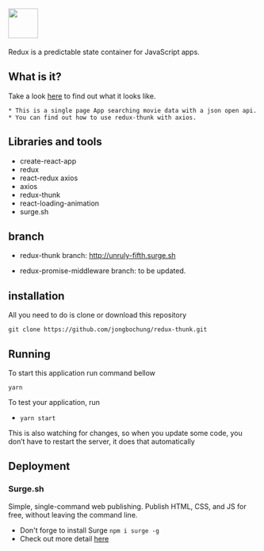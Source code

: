 # <a href='http://redux.js.org'><img src='https://camo.githubusercontent.com/f28b5bc7822f1b7bb28a96d8d09e7d79169248fc/687474703a2f2f692e696d6775722e636f6d2f4a65567164514d2e706e67' height='60'></a>

Redux is a predictable state container for JavaScript apps.  

## What is it?

Take a look [here](http://unruly-fifth.surge.sh) to find out what it looks like.
```
* This is a single page App searching movie data with a json open api.
* You can find out how to use redux-thunk with axios.
```
## Libraries and tools
* create-react-app
* redux
* react-redux axios
* axios
* redux-thunk
* react-loading-animation
* surge.sh

## branch

* redux-thunk branch: http://unruly-fifth.surge.sh

* redux-promise-middleware  branch: to be updated.


## installation
All you need to do is clone or download this repository
```
git clone https://github.com/jongbochung/redux-thunk.git
```

## Running
To start this application run command bellow
```
yarn
```

To test your application, run

* `yarn start`

This is also watching for changes, so when you update some code, you don’t have to restart the server, it does that automatically

## Deployment

### Surge.sh

Simple, single-command web publishing. Publish HTML, CSS, and JS for free, without leaving the command line.

  * Don't forge to install Surge `npm i surge -g`
  * Check out more detail [here](https://surge.sh)
